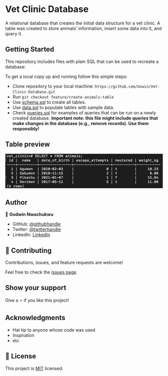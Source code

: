 # Vet Clinic Database

A relational database that creates the initial data structure for a vet clinic. A table was created to store animals' information, insert some data into it, and query it.

## Getting Started

This repository includes files with plain SQL that can be used to recreate a database:

To get a local copy up and running follow this simple steps:

- Clone repository to your local machine: `https://github.com/Gnwin/Vet-Clinic-Database.git`
- Run `git checkout feature/create-animals-table`
- Use [schema.sql](./schema.sql) to create all tables.
- Use [data.sql](./data.sql) to populate tables with sample data.
- Check [queries.sql](./queries.sql) for examples of queries that can be run on a newly created database. **Important note: this file might include queries that make changes in the database (e.g., remove records). Use them responsibly!**

## Table preview

<img src="Screenshot 2022-06-14 at 4.57.19 PM.png">


## Author

👤 **Godwin Nwachukwu**

- GitHub: [@githubhandle](https://github.com/gnwin)
- Twitter: [@twitterhandle](https://twitter.com/gmarxr)
- LinkedIn: [LinkedIn](https://www.linkedin.com/in/n-gwin/)


## 🤝 Contributing

Contributions, issues, and feature requests are welcome!

Feel free to check the [issues page](../../issues/).

## Show your support

Give a ⭐️ if you like this project!

## Acknowledgments

- Hat tip to anyone whose code was used
- Inspiration
- etc

## 📝 License

This project is [MIT](./MIT.md) licensed.
